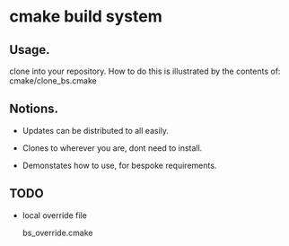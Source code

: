 # cmake build system

## Usage.

clone into your repository.
How to do this is illustrated by the contents of:
    cmake/clone_bs.cmake 

## Notions.

  + Updates can be distributed to all easily.

  + Clones to wherever you are, dont need to install.

  + Demonstates how to use, for bespoke requirements.


## TODO

  + local override file

    bs_override.cmake


## 

